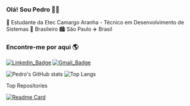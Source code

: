 ### Olá! Sou Pedro 👋👋

🏫 Estudante da Etec Camargo Aranha - Técnico em Desenvolvimento de Sistemas 🏡 Brasileiro 🏙️ São Paulo ✈️ Brasil

### Encontre-me por aqui 🌎
[![Linkedin_Badge](https://img.shields.io/badge/-PedroMartins-blue?style=flat-square&logo=Linkedin&logoColor=white)](https://www.linkedin.com/in/pedro-henrique-martins-43283a217/)
[![Gmail_Badge](https://img.shields.io/badge/-pedrohmartinso@gmail.com-c14438?style=flat-square&logo=Gmail&logoColor=white)](mailto:pedrohmartinso@gmail.com)


![Pedro's GitHub stats](https://github-readme-stats.vercel.app/api?username=pedrohmartinz&show_icons=true&theme=radical)
![Top Langs](https://github-readme-stats.vercel.app/api/top-langs/?username=pedrohmartinz&hide_progress=false&theme=radical)

Top Repositories

[![Readme Card](https://github-readme-stats.vercel.app/api/pin/?username=pedrohmartinz&repo=tcc-FRESH_START&theme=radical)](https://github.com/pedrohmartinz/tcc-FRESH_START)
